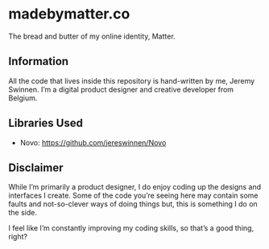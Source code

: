 # madebymatter.co

The bread and butter of my online identity, Matter.

## Information
All the code that lives inside this repository is hand-written by me, Jeremy Swinnen. I’m a digital product designer and creative developer from Belgium.

## Libraries Used
- Novo: https://github.com/jereswinnen/Novo

## Disclaimer
While I’m primarily a product designer, I do enjoy coding up the designs and interfaces I create. Some of the code you’re seeing here may contain some faults and not-so-clever ways of doing things but, this is something I do on the side.

I feel like I’m constantly improving my coding skills, so that’s a good thing, right?
